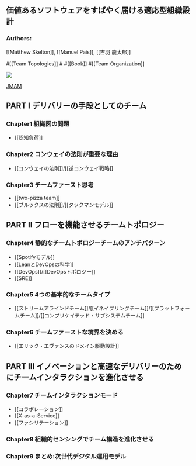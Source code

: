 ## 価値あるソフトウェアをすばやく届ける適応型組織設計

### Authors:
[[Matthew Skelton]], [[Manuel Pais]], [[吉羽 龍太郎]]

#[[Team Topologies]] # #[[Book]] #[[Team Organization]]

![](https://pub.jmam.co.jp//images/book/593881.jpg)

[JMAM](https://pub.jmam.co.jp/book/b593881.html)

## PART I デリバリーの手段としてのチーム
### Chapter1 組織図の問題
- [[認知負荷]]
### Chapter2 コンウェイの法則が重要な理由
- [[コンウェイの法則]]/[[逆コンウェイ戦略]]
### Chapter3 チームファースト思考
- [[two-pizza team]]
- [[ブルックスの法則]]/[[タックマンモデル]]

## PART Ⅱ フローを機能させるチームトポロジー
### Chapter4 静的なチームトポロジーチームのアンチパターン
- [[Spotifyモデル]]
- [[LeanとDevOpsの科学]]
- [[DevOps]]/[[DevOpsトポロジー]]
- [[SRE]]
### Chapter5 4つの基本的なチームタイプ
- [[ストリームアラインドチーム]]/[[イネイブリングチーム]]/[[プラットフォームチーム]]/[[コンプリケイテッド・サブシステムチーム]]
### Chapter6 チームファーストな境界を決める
- [[エリック・エヴァンスのドメイン駆動設計]]

## PART Ⅲ イノベーションと高速なデリバリーのため にチームインタラクションを進化させる
### Chapter7 チームインタラクションモード
- [[コラボレーション]]
- [[X-as-a-Service]]
- [[ファシリテーション]]
### Chapter8 組織的センシングでチーム構造を進化させる
### Chapter9 まとめ:次世代デジタル運用モデル